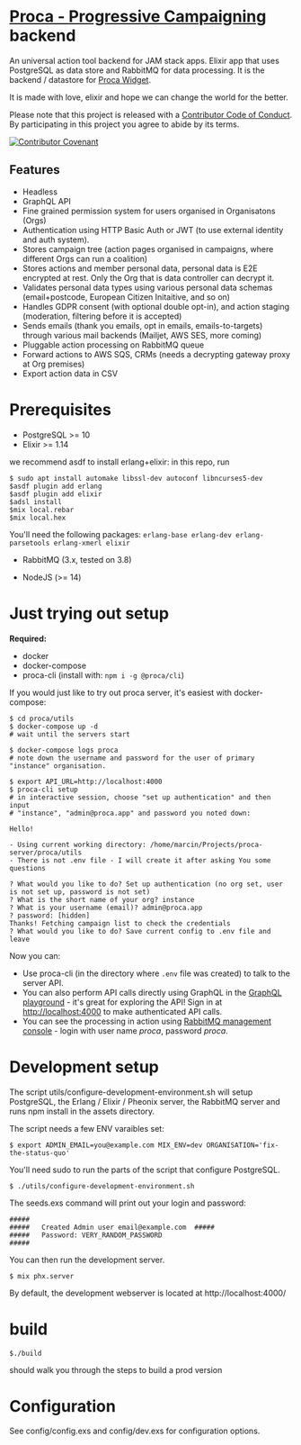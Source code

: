 # [Proca - Progressive Campaigning](https://proca.app) backend

An universal action tool backend for JAM stack apps.
Elixir app that uses PostgreSQL as data store and RabbitMQ
for data processing. It is the backend / datastore for [Proca Widget](https://github.com/FixTheStatusQuo/proca).

It is made with love, elixir and hope we can change the world for the better.

Please note that this project is released with a [Contributor Code of Conduct](code_of_conduct.md). By participating in this project you agree to abide by its terms.

[![Contributor Covenant](https://img.shields.io/badge/Contributor%20Covenant-v2.0%20adopted-ff69b4.svg)](code_of_conduct.md)

## Features

- Headless 
- GraphQL API 
- Fine grained permission system for users organised in Organisatons (Orgs)
- Authentication using HTTP Basic Auth or JWT (to use external identity and auth system).
- Stores campaign tree (action pages organised in campaigns, where different Orgs can run a coalition)
- Stores actions and member personal data, personal data is E2E encrypted at rest. Only the Org that is data controller can decrypt it.
- Validates personal data types using various personal data schemas (email+postcode, European Citizen Initaitive, and so on)
- Handles GDPR consent (with optional double opt-in), and action staging (moderation, filtering before it is accepted)
- Sends emails (thank you emails, opt in emails, emails-to-targets) through various mail backends (Mailjet, AWS SES, more coming)
- Pluggable action processing on RabbitMQ queue 
- Forward actions to AWS SQS, CRMs (needs a decrypting gateway proxy at Org premises)
- Export action data in CSV


# Prerequisites

- PostgreSQL >= 10
- Elixir >= 1.14

we recommend asdf to install erlang+elixir:
in this repo, run 

    $ sudo apt install automake libssl-dev autoconf libncurses5-dev
    $asdf plugin add erlang
    $asdf plugin add elixir
    $adsl install
    $mix local.rebar 
    $mix local.hex

  You'll need the following packages:
    `erlang-base erlang-dev erlang-parsetools erlang-xmerl elixir`

- RabbitMQ (3.x, tested on 3.8)

- NodeJS (>= 14)

# Just trying out setup 

**Required:**

- docker
- docker-compose 
- proca-cli (install with: `npm i -g @proca/cli`)

If you would just like to try out proca server, it's easiest with docker-compose:

```
$ cd proca/utils
$ docker-compose up -d 
# wait until the servers start 

$ docker-compose logs proca 
# note down the username and password for the user of primary "instance" organisation. 

$ export API_URL=http://localhost:4000
$ proca-cli setup 
# in interactive session, choose "set up authentication" and then input
# "instance", "admin@proca.app" and password you noted down:

Hello!

- Using current working directory: /home/marcin/Projects/proca-server/proca/utils
- There is not .env file - I will create it after asking You some questions

? What would you like to do? Set up authentication (no org set, user is not set up, password is not set)
? What is the short name of your org? instance
? What is your username (email)? admin@proca.app
? password: [hidden]
Thanks! Fetching campaign list to check the credentials
? What would you like to do? Save current config to .env file and leave
```

Now you can:

- Use proca-cli (in the directory where `.env` file was created) to talk to the server API. 
- You can also perform API calls directly using GraphQL in the [GraphQL playground](http://localhost:4000/graphiql) - it's great for exploring the API! Sign in at [http://localhost:4000](http://localhost:4000) to make authenticated API calls. 
- You can see the processing in action using [RabbitMQ management console](http://localhost:15672/) - login with user name _proca_, password _proca_.


# Development setup

The script utils/configure-development-environment.sh will setup PostgreSQL, the Erlang / Elixir / Pheonix server, the RabbitMQ server and runs npm install in the assets directory.

The script needs a few ENV varaibles set:

`$ export ADMIN_EMAIL=you@example.com MIX_ENV=dev ORGANISATION='fix-the-status-quo'`

You'll need sudo to run the parts of the script that configure PostgreSQL.

`$ ./utils/configure-development-environment.sh`

The seeds.exs command will print out your login and password:

    #####
    #####   Created Admin user email@example.com  #####
    #####   Password: VERY_RANDOM_PASSWORD
    #####

You can then run the development server.

`$ mix phx.server`

By default, the development webserver is located at http://localhost:4000/

# build

    $./build

should walk you through the steps to build a prod version

# Configuration

See config/config.exs and config/dev.exs for configuration options.
